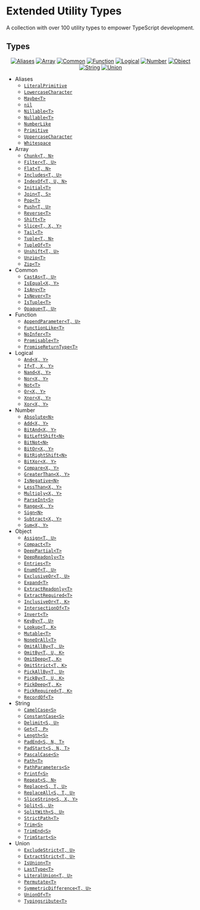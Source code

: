 # Extended Utility Types

A collection with over 100 utility types to empower TypeScript development.

## Types

<div align="center">

[![Aliases]](typings/aliases)
[![Array]](typings/array)
[![Common]](typings/common)
[![Function]](typings/function)
[![Logical]](typings/logical)
[![Number]](typings/number)
[![Object]](typings/object)
[![String]](typings/string)
[![Union]](typings/union)

</div>

- Aliases
  - [`LiteralPrimitive`](typings/aliases/LiteralPrimitive.d.ts)
  - [`LowercaseCharacter`](typings/aliases/LowercaseCharacter.d.ts)
  - [`Maybe<T>`](typings/aliases/Maybe.d.ts)
  - [`nil`](typings/aliases/Nil.d.ts)
  - [`Nillable<T>`](typings/aliases/Nillable.d.ts)
  - [`Nullable<T>`](typings/aliases/Nullable.d.ts)
  - [`NumberLike`](typings/aliases/NumberLike.d.ts)
  - [`Primitive`](typings/aliases/Primitive.d.ts)
  - [`UppercaseCharacter`](typings/aliases/UppercaseCharacter.d.ts)
  - [`Whitespace`](typings/aliases/Whitespace.d.ts)
- Array
  - [`Chunk<T, N>`](typings/array/Chunk.d.ts)
  - [`Filter<T, U>`](typings/array/Filter.d.ts)
  - [`Flat<T, N>`](typings/array/Flat.d.ts)
  - [`Includes<T, U>`](typings/array/Includes.d.ts)
  - [`IndexOf<T, U, N>`](typings/array/IndexOf.d.ts)
  - [`Initial<T>`](typings/array/Initial.d.ts)
  - [`Join<T, S>`](typings/array/Join.d.ts)
  - [`Pop<T>`](typings/array/Pop.d.ts)
  - [`Push<T, U>`](typings/array/Push.d.ts)
  - [`Reverse<T>`](typings/array/Reverse.d.ts)
  - [`Shift<T>`](typings/array/Shift.d.ts)
  - [`Slice<T, X, Y>`](typings/array/Slice.d.ts)
  - [`Tail<T>`](typings/array/Tail.d.ts)
  - [`Tuple<T, N>`](typings/array/Tuple.d.ts)
  - [`TupleOf<T>`](typings/array/TupleOf.d.ts)
  - [`Unshift<T, U>`](typings/array/Unshift.d.ts)
  - [`Unzip<T>`](typings/array/Unzip.d.ts)
  - [`Zip<T>`](typings/array/Zip.d.ts)
- Common
  - [`CastAs<T, U>`](typings/common/CastAs.d.ts)
  - [`IsEqual<X, Y>`](typings/common/IsEqual.d.ts)
  - [`IsAny<T>`](typings/common/IsAny.d.ts)
  - [`IsNever<T>`](typings/common/IsNever.d.ts)
  - [`IsTuple<T>`](typings/common/IsTuple.d.ts)
  - [`Opaque<T, U>`](typings/common/Opaque.d.ts)
- Function
  - [`AppendParameter<T, U>`](typings/function/AppendParameter.d.ts)
  - [`FunctionLike<T>`](typings/function/FunctionLike.d.ts)
  - [`NoInfer<T>`](typings/function/NoInfer.d.ts)
  - [`Promisable<T>`](typings/function/Promisable.d.ts)
  - [`PromiseReturnType<T>`](typings/function/PromiseReturnType.d.ts)
- Logical
  - [`And<X, Y>`](typings/logical/And.d.ts)
  - [`If<T, X, Y>`](typings/logical/If.d.ts)
  - [`Nand<X, Y>`](typings/logical/Nand.d.ts)
  - [`Nor<X, Y>`](typings/logical/Nor.d.ts)
  - [`Not<T>`](typings/logical/Not.d.ts)
  - [`Or<X, Y>`](typings/logical/Or.d.ts)
  - [`Xnor<X, Y>`](typings/logical/Xnor.d.ts)
  - [`Xor<X, Y>`](typings/logical/Xor.d.ts)
- Number
  - [`Absolute<N>`](typings/number/Absolute.d.ts)
  - [`Add<X, Y>`](typings/number/Add.d.ts)
  - [`BitAnd<X, Y>`](typings/number/BitAnd.d.ts)
  - [`BitLeftShift<N>`](typings/number/BitLeftShift.d.ts)
  - [`BitNot<N>`](typings/number/BitNot.d.ts)
  - [`BitOr<X, Y>`](typings/number/BitOr.d.ts)
  - [`BitRightShift<N>`](typings/number/BitRightShift.d.ts)
  - [`BitXor<X, Y>`](typings/number/BitXor.d.ts)
  - [`Compare<X, Y>`](typings/number/Compare.d.ts)
  - [`GreaterThan<X, Y>`](typings/number/GreaterThan.d.ts)
  - [`IsNegative<N>`](typings/number/IsNegative.d.ts)
  - [`LessThan<X, Y>`](typings/number/LessThan.d.ts)
  - [`Multiply<X, Y>`](typings/number/Multiply.d.ts)
  - [`ParseInt<S>`](typings/number/ParseInt.d.ts)
  - [`Range<X, Y>`](typings/number/Range.d.ts)
  - [`Sign<N>`](typings/number/Sign.d.ts)
  - [`Subtract<X, Y>`](typings/number/Subtract.d.ts)
  - [`Sum<X, Y>`](typings/number/Sum.d.ts)
- Object
  - [`Assign<T, U>`](typings/object/Assign.d.ts)
  - [`Compact<T>`](typings/object/Compact.d.ts)
  - [`DeepPartial<T>`](typings/object/DeepPartial.d.ts)
  - [`DeepReadonly<T>`](typings/object/DeepReadonly.d.ts)
  - [`Entries<T>`](typings/object/Entries.d.ts)
  - [`EnumOf<T, U>`](typings/object/EnumOf.d.ts)
  - [`ExclusiveOr<T, U>`](typings/object/ExclusiveOr.d.ts)
  - [`Expand<T>`](typings/object/Expand.d.ts)
  - [`ExtractReadonly<T>`](typings/object/ExtractReadonly.d.ts)
  - [`ExtractRequired<T>`](typings/object/ExtractRequired.d.ts)
  - [`InclusiveOr<T, K>`](typings/object/InclusiveOr.d.ts)
  - [`IntersectionOf<T>`](typings/object/IntersectionOf.d.ts)
  - [`Invert<T>`](typings/object/Invert.d.ts)
  - [`KeyBy<T, U>`](typings/object/KeyBy.d.ts)
  - [`Lookup<T, K>`](typings/object/Lookup.d.ts)
  - [`Mutable<T>`](typings/object/Mutable.d.ts)
  - [`NoneOrAll<T>`](typings/object/NoneOrAll.d.ts)
  - [`OmitAllBy<T, U>`](typings/object/OmitAllBy.d.ts)
  - [`OmitBy<T, U, K>`](typings/object/OmitBy.d.ts)
  - [`OmitDeep<T, K>`](typings/object/OmitDeep.d.ts)
  - [`OmitStrict<T, K>`](typings/object/OmitStrict.d.ts)
  - [`PickAllBy<T, U>`](typings/object/PickAllBy.d.ts)
  - [`PickBy<T, U, K>`](typings/object/PickBy.d.ts)
  - [`PickDeep<T, K>`](typings/object/PickDeep.d.ts)
  - [`PickRequired<T, K>`](typings/object/PickRequired.d.ts)
  - [`RecordOf<T>`](typings/object/RecordOf.d.ts)
- String
  - [`CamelCase<S>`](typings/string/CamelCase.d.ts)
  - [`ConstantCase<S>`](typings/string/ConstantCase.d.ts)
  - [`Delimit<S, U>`](typings/string/Delimit.d.ts)
  - [`Get<T, P>`](typings/string/Get.d.ts)
  - [`Length<S>`](typings/string/Length.d.ts)
  - [`PadEnd<S, N, T>`](typings/string/PadEnd.d.ts)
  - [`PadStart<S, N, T>`](typings/string/PadStart.d.ts)
  - [`PascalCase<S>`](typings/string/PascalCase.d.ts)
  - [`Path<T>`](typings/string/Path.d.ts)
  - [`PathParameters<S>`](typings/string/PathParameters.d.ts)
  - [`Printf<S>`](typings/string/Printf.d.ts)
  - [`Repeat<S, N>`](typings/string/Repeat.d.ts)
  - [`Replace<S, T, U>`](typings/string/Replace.d.ts)
  - [`ReplaceAll<S, T, U>`](typings/string/ReplaceAll.d.ts)
  - [`SliceString<S, X, Y>`](typings/string/SliceString.d.ts)
  - [`Split<S, U>`](typings/string/Split.d.ts)
  - [`SplitWith<S, U>`](typings/string/SplitWith.d.ts)
  - [`StrictPath<T>`](typings/string/StrictPath.d.ts)
  - [`Trim<S>`](typings/string/Trim.d.ts)
  - [`TrimEnd<S>`](typings/string/TrimEnd.d.ts)
  - [`TrimStart<S>`](typings/string/TrimStart.d.ts)
- Union
  - [`ExcludeStrict<T, U>`](typings/union/ExcludeStrict.d.ts)
  - [`ExtractStrict<T, U>`](typings/union/ExtractStrict.d.ts)
  - [`IsUnion<T>`](typings/union/IsUnion.d.ts)
  - [`LastType<T>`](typings/union/LastType.d.ts)
  - [`LiteralUnion<T, U>`](typings/union/LiteralUnion.d.ts)
  - [`Permutate<T>`](typings/union/Permutate.d.ts)
  - [`SymmetricDifference<T, U>`](typings/union/SymmetricDifference.d.ts)
  - [`UnionOf<T>`](typings/union/UnionOf.d.ts)
  - [`Typingsribute<T>`](typings/union/Typingsribute.d.ts)

[Aliases]: https://img.shields.io/badge/10-Aliases-FF9C9F?style=for-the-badge&labelColor=363C44
[Array]: https://img.shields.io/badge/18-Array-FEC98F?style=for-the-badge&labelColor=363C44
[Common]: https://img.shields.io/badge/6-Common-FEDD9E?style=for-the-badge&labelColor=363C44
[Function]: https://img.shields.io/badge/5-Function-B9E9AA?style=for-the-badge&labelColor=363C44
[Logical]: https://img.shields.io/badge/8-Logical-B9F9E6?style=for-the-badge&labelColor=363C44
[Number]: https://img.shields.io/badge/18-Number-B1F1F4?style=for-the-badge&labelColor=363C44
[Object]: https://img.shields.io/badge/26-Object-88C5FF?style=for-the-badge&labelColor=363C44
[String]: https://img.shields.io/badge/21-String-C7B4E0?style=for-the-badge&labelColor=363C44
[Union]: https://img.shields.io/badge/9-Union-F8CEEE?style=for-the-badge&labelColor=363C44
